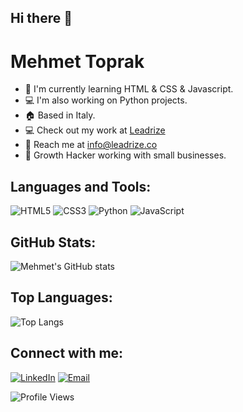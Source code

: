 ## Hi there 👋

# Mehmet Toprak

- 🌱 I'm currently learning HTML & CSS & Javascript.
- 💻 I'm also working on Python projects.
- 🏠 Based in Italy.
- 💻 Check out my work at [Leadrize](https://leadrize.co)
- 📧 Reach me at info@leadrize.co
- 💼 Growth Hacker working with small businesses.

## Languages and Tools:
![HTML5](https://img.shields.io/badge/-HTML5-orange?style=flat-square&logo=html5&logoColor=white)
![CSS3](https://img.shields.io/badge/-CSS3-blue?style=flat-square&logo=css3&logoColor=white)
![Python](https://img.shields.io/badge/-Python-3776AB?style=flat-square&logo=python&logoColor=white)
![JavaScript](https://img.shields.io/badge/-JavaScript-yellow?style=flat-square&logo=javascript&logoColor=white)

## GitHub Stats:
![Mehmet's GitHub stats](https://github-readme-stats.vercel.app/api?username=thesemyaza&show_icons=true&theme=radical)

## Top Languages:
![Top Langs](https://github-readme-stats.vercel.app/api/top-langs/?username=thesemyaza&layout=compact)

## Connect with me:
[![LinkedIn](https://img.shields.io/badge/-LinkedIn-blue?style=flat-square&logo=linkedin)](https://www.linkedin.com/in/m-toprak34/)
[![Email](https://img.shields.io/badge/-Email-red?style=flat-square&logo=gmail&logoColor=white)](mailto:info@leadrize.co)

![Profile Views](https://komarev.com/ghpvc/?username=thesemyaza)

